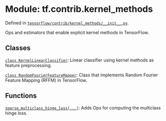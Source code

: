 <div itemscope itemtype="http://developers.google.com/ReferenceObject">
<meta itemprop="name" content="tf.contrib.kernel_methods" />
<meta itemprop="path" content="Stable" />
</div>

# Module: tf.contrib.kernel_methods



Defined in [`tensorflow/contrib/kernel_methods/__init__.py`](/code/stable/tensorflow/contrib/kernel_methods/__init__.py).

Ops and estimators that enable explicit kernel methods in TensorFlow.


## Classes

[`class KernelLinearClassifier`](../../tf/contrib/kernel_methods/KernelLinearClassifier.md): Linear classifier using kernel methods as feature preprocessing.

[`class RandomFourierFeatureMapper`](../../tf/contrib/kernel_methods/RandomFourierFeatureMapper.md): Class that implements Random Fourier Feature Mapping (RFFM) in TensorFlow.

## Functions

[`sparse_multiclass_hinge_loss(...)`](../../tf/contrib/kernel_methods/sparse_multiclass_hinge_loss.md): Adds Ops for computing the multiclass hinge loss.

